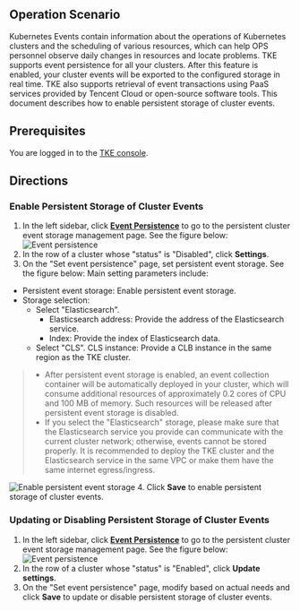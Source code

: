 ## Operation Scenario

Kubernetes Events contain information about the operations of Kubernetes clusters and the scheduling of various resources, which can help OPS personnel observe daily changes in resources and locate problems. TKE supports event persistence for all your clusters. After this feature is enabled, your cluster events will be exported to the configured storage in real time. TKE also supports retrieval of event transactions using PaaS services provided by Tencent Cloud or open-source software tools. This document describes how to enable persistent storage of cluster events.

## Prerequisites

You are logged in to the [TKE console](https://console.cloud.tencent.com/tke2).

## Directions

### Enable Persistent Storage of Cluster Events

1. In the left sidebar, click **[Event Persistence](https://console.cloud.tencent.com/tke2/persistentEvent?rid=1)** to go to the persistent cluster event storage management page. See the figure below:
![Event persistence](https://main.qcloudimg.com/raw/26a92ce9df9613e7d3853853ee30e3a6.png)
2. In the row of a cluster whose "status" is "Disabled", click **Settings**.
3. On the "Set event persistence" page, set persistent event storage. See the figure below:
Main setting parameters include:
 - Persistent event storage: Enable persistent event storage.
 - Storage selection:
    - Select "Elasticsearch".
      - Elasticsearch address: Provide the address of the Elasticsearch service.
      - Index: Provide the index of Elasticsearch data.
    - Select "CLS".
    CLS instance: Provide a CLB instance in the same region as the TKE cluster.


 > - After persistent event storage is enabled, an event collection container will be automatically deployed in your cluster, which will consume additional resources of approximately 0.2 cores of CPU and 100 MB of memory. Such resources will be released after persistent event storage is disabled.
 > - If you select the "Elasticsearch" storage, please make sure that the Elasticsearch service you provide can communicate with the current cluster network; otherwise, events cannot be stored properly. It is recommended to deploy the TKE cluster and the Elasticsearch service in the same VPC or make them have the same internet egress/ingress.

 ![Enable persistent event storage](https://main.qcloudimg.com/raw/f958a9bbf4f6ae9114680b618e1d9583.png)
4. Click **Save** to enable persistent storage of cluster events.

### Updating or Disabling Persistent Storage of Cluster Events

1. In the left sidebar, click **[Event Persistence](https://console.cloud.tencent.com/tke2/persistentEvent?rid=1)** to go to the persistent cluster event storage management page. See the figure below:
![Event persistence](https://main.qcloudimg.com/raw/ff6f48ea243c0032460fd9edef6c3027.png)
2. In the row of a cluster whose "status" is "Enabled", click **Update settings**.
3. On the "Set event persistence" page, modify based on actual needs and click **Save** to update or disable persistent storage of cluster events.

